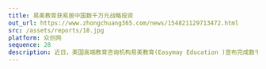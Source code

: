 ```yaml
---
title: 易美教育获易居中国数千万元战略投资
out_url: https://www.zhongchuang365.com/news/154821129713472.html
src: /assets/reports/18.jpg
platform: 众创网
sequence: 28
description: 近日，美国高端教育咨询机构易美教育(Easymay Education )宣布完成数千万元战略投资，战略投资方是易居中国。易美教育创始人兼CEO崔易宁透露，本轮融资后易美将继续深耕美国顶尖教育资源、进一步扩大品牌建设、深化中美市场的战略布局以及完成集团化管理进程。
---
```

